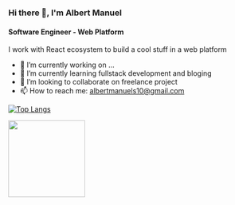 ### Hi there 👋, I'm Albert Manuel
#### Software Engineer - Web Platform

I work with React ecosystem to build a cool stuff in a web platform

- 🔭 I’m currently working on ...
- 🌱 I’m currently learning fullstack development and bloging
- 👯 I’m looking to collaborate on freelance project
- 📫 How to reach me: albertmanuels10@gmail.com


[![Top Langs](https://github-readme-stats.vercel.app/api/top-langs/?username=albertmanuels)](https://github.com/anuraghazra/github-readme-stats)
<div>
    <a href="https://github.com/albertmanuels?tab=repositories&q=&type=&language=&sort=stargazers"><img height="154" src="https://github-readme-stats.vercel.app/api?username=albertmanuels&show_icons=true&theme=react&count_private=true&hide=contribs" /></a>
</div>


 

